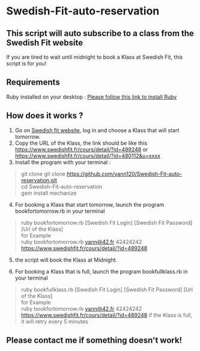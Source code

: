 # Swedish-Fit-auto-reservation
## This script will auto subscribe to a class from the Swedish Fit website

If you are tired to wait until midnight to book a Klass at Swedish Fit, this script is for you!

## Requirements
Ruby installed on your desktop : [Please follow this link to install Ruby](https://www.phusionpassenger.com/library/walkthroughs/deploy/ruby/ownserver/nginx/oss/install_language_runtime.html)
## How does it works ?
1. Go on [Swedish fit website](https://www.swedishfit.fr/), log in and choose a Klass that will start tomorrow.
2. Copy the URL of the Klass, the link should be like this https://www.swedishfit.fr/cours/detail/?id=489248 or https://www.swedishfit.fr/cours/detail/?id=480112&u=xxxx
3. Install the program with your terminal :
> git clone git clone https://github.com/yann120/Swedish-Fit-auto-reservation.git \
> cd Swedish-Fit-auto-reservation \
> gem install mechanize
4. For booking a Klass that start tomorrow, launch the program bookfortomorrow.rb in your terminal
> ruby bookfortomorrow.rb [Swedish Fit Login] [Swedish Fit Password] [Url of the Klass]  \
for Example \
> ruby bookfortomorrow.rb yann@42.fr 42424242 https://www.swedishfit.fr/cours/detail/?id=489248 
5. the script will book the Klass at Midnight.

4. For booking a Klass that is full, launch the program bookfullklass.rb in your terminal 
> ruby bookfullklass.rb [Swedish Fit Login] [Swedish Fit Password] [Url of the Klass]  \
for Example \
> ruby bookfortomorrow.rb yann@42.fr 42424242 https://www.swedishfit.fr/cours/detail/?id=489248 
if the Klass is full, it will retry every 5 minutes
## Please contact me if something doesn't work!
